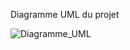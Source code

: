 
Diagramme UML du projet


![Diagramme_UML](https://user-images.githubusercontent.com/29457062/122970726-8a0f3000-d38e-11eb-9003-1e534ce3cbab.png)
